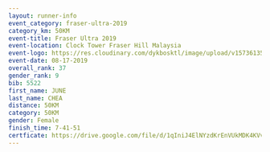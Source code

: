 ```yaml
---
layout: runner-info 
event_category: fraser-ultra-2019 
category_km: 50KM 
event-title: Fraser Ultra 2019 
event-location: Clock Tower Fraser Hill Malaysia 
event-logo: https://res.cloudinary.com/dykbosktl/image/upload/v1573613535/Logo/logo_mfst7w.jpg
event-date: 08-17-2019 
overall_rank: 37
gender_rank: 9
bib: 5522
first_name: JUNE
last_name: CHEA
distance: 50KM
category: 50KM
gender: Female
finish_time: 7-41-51
certficate: https://drive.google.com/file/d/1qIniJ4ElNYzdKrEnVUkMDK4KVvgAm2zI/view?usp=sharing
---
```

